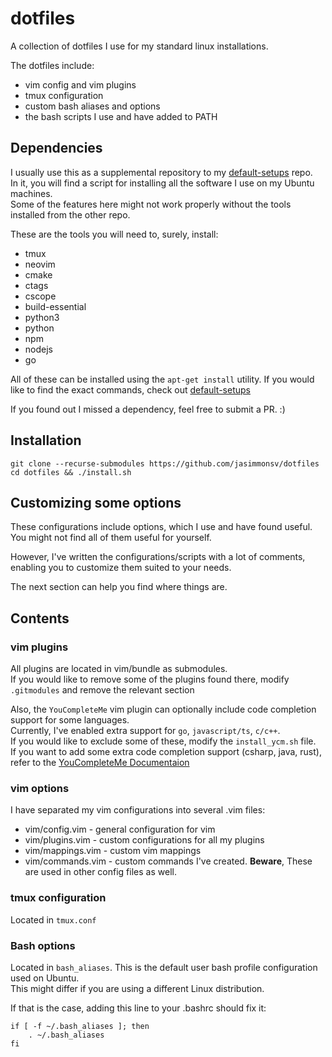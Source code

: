 # dotfiles

A collection of dotfiles I use for my standard linux installations.

The dotfiles include:
* vim config and vim plugins
* tmux configuration
* custom bash aliases and options
* the bash scripts I use and have added to PATH

## Dependencies
I usually use this as a supplemental repository to my [default-setups](https://github.com/jasimmonsv/default-setups) repo.  
In it, you will find a script for installing all the software I use on my Ubuntu machines.  
Some of the features here might not work properly without the tools installed from the other repo.

These are the tools you will need to, surely, install:
* tmux
* neovim
* cmake
* ctags
* cscope
* build-essential
* python3
* python
* npm
* nodejs
* go

All of these can be installed using the `apt-get install` utility. If you would like to find the exact commands, check out [default-setups](https://github.com/jasimmonsv/default-setups)

If you found out I missed a dependency, feel free to submit a PR. :)

## Installation

```
git clone --recurse-submodules https://github.com/jasimmonsv/dotfiles
cd dotfiles && ./install.sh
```

## Customizing some options
These configurations include options, which I use and have found useful.  
You might not find all of them useful for yourself.

However, I've written the configurations/scripts with a lot of comments, enabling you to customize them
suited to your needs.

The next section can help you find where things are.

## Contents
### vim plugins
All plugins are located in vim/bundle as submodules.  
If you would like to remove some of the plugins found there, modify `.gitmodules` and remove the relevant section

Also, the `YouCompleteMe` vim plugin can optionally include code completion support for some languages.  
Currently, I've enabled extra support for `go`, `javascript/ts`, `c/c++`.  
If you would like to exclude some of these, modify the `install_ycm.sh` file.  
If you want to add some extra code completion support (csharp, java, rust), refer to the [YouCompleteMe Documentaion](https://github.com/Valloric/YouCompleteMe#linux-64-bit)

### vim options
I have separated my vim configurations into several .vim files:
 * vim/config.vim - general configuration for vim
 * vim/plugins.vim - custom configurations for all my plugins
 * vim/mappings.vim - custom vim mappings
 * vim/commands.vim - custom commands I've created. **Beware**, These are used in other config files as well.

### tmux configuration
Located in `tmux.conf`

### Bash options
Located in `bash_aliases`. This is the default user bash profile configuration used on Ubuntu.  
This might differ if you are using a different Linux distribution.

If that is the case, adding this line to your .bashrc should fix it:
```
if [ -f ~/.bash_aliases ]; then
    . ~/.bash_aliases
fi
```
